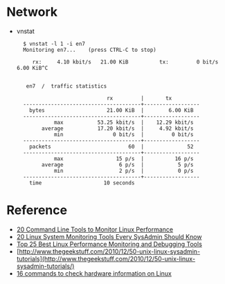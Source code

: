 
# Network

- vnstat

        $ vnstat -l 1 -i en7
        Monitoring en7...    (press CTRL-C to stop)

           rx:     4.10 kbit/s   21.00 KiB          tx:         0 bit/s   6.00 KiB^C


         en7  /  traffic statistics

                                   rx         |       tx
        --------------------------------------+------------------
          bytes                    21.00 KiB  |        6.00 KiB
        --------------------------------------+------------------
                  max           53.25 kbit/s  |    12.29 kbit/s
              average           17.20 kbit/s  |     4.92 kbit/s
                  min                0 bit/s  |         0 bit/s
        --------------------------------------+------------------
          packets                         60  |              52
        --------------------------------------+------------------
                  max                 15 p/s  |          16 p/s
              average                  6 p/s  |           5 p/s
                  min                  2 p/s  |           0 p/s
        --------------------------------------+------------------
          time                    10 seconds


# Reference
- [20 Command Line Tools to Monitor Linux Performance](http://www.tecmint.com/command-line-tools-to-monitor-linux-performance/)
- [20 Linux System Monitoring Tools Every SysAdmin Should Know](http://www.cyberciti.biz/tips/top-linux-monitoring-tools.html)
- [Top 25 Best Linux Performance Monitoring and Debugging Tools](http://www.thegeekstuff.com/2011/12/linux-performance-monitoring-tools/)
- [http://www.thegeekstuff.com/2010/12/50-unix-linux-sysadmin-tutorials](http://www.thegeekstuff.com/2010/12/50-unix-linux-sysadmin-tutorials/)
- [16 commands to check hardware information on Linux](http://www.binarytides.com/linux-commands-hardware-info/)

